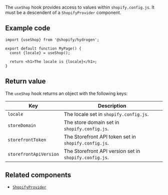 <!-- This file is generated from source code in the Shopify/hydrogen repo. Edit the files in /packages/hydrogen/src/foundation/useShop and run 'yarn generate-docs' at the root of this repo. For more information, refer to https://github.com/Shopify/shopify-dev/blob/master/content/internal/operations/hydrogen-reference-docs.md. -->

The `useShop` hook provides access to values within `shopify.config.js`. It must be a descendent of a `ShopifyProvider` component.

## Example code

```tsx
import {useShop} from '@shopify/hydrogen';

export default function MyPage() {
  const {locale} = useShop();

  return <h1>The locale is {locale}</h1>;
}
```

## Return value

The `useShop` hook returns an object with the following keys:

| Key                    | Description                                            |
| ---------------------- | ------------------------------------------------------ |
| `locale`               | The locale set in `shopify.config.js`.                 |
| `storeDomain`          | The store domain set in `shopify.config.js`.           |
| `storefrontToken`      | The Storefront API token set in `shopify.config.js`.   |
| `storefrontApiVersion` | The Storefront API version set in `shopify.config.js`. |

## Related components

- [`ShopifyProvider`](/api/hydrogen/components/global/shopifyprovider)
